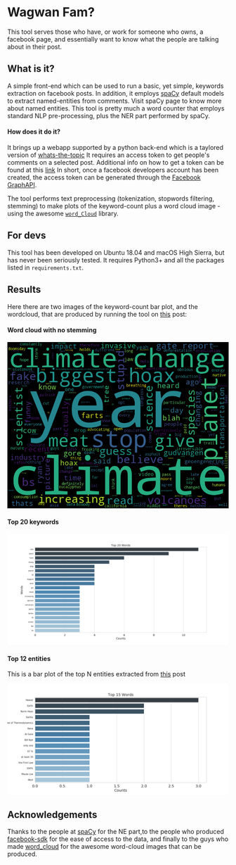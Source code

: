 # Wagwan Fam?

This tool serves those who have, or work for someone who owns, a facebook 
page, and essentially want to know what the people are talking about in their post.


## What is it?

A simple front-end which can be used to run a basic, yet simple, 
keywords extraction on facebook posts. In addition, it employs
[spaCy](https://github.com/explosion/spaCy) default models 
to extract named-entities from comments. Visit spaCy page to know more
about named entities.
This tool is pretty much a word counter that employs 
standard NLP pre-processing, plus the NER part performed by spaCy. 


#### How does it do it?

It brings up a webapp supported by a python back-end 
which is a taylored version of [whats-the-topic](https://github.com/fabriziomiano/whats-the-topic/)
It requires an access token to get people's comments on a selected post. 
Additional info on how to get a token can be found at this [link](https://developers.facebook.com/docs/facebook-login/access-tokens/)
In short, once a facebook developers account has been created, the access token can be generated through
the [Facebook GraphAPI](https://developers.facebook.com/tools/explorer/). 

The tool performs text preprocessing (tokenization, stopwords filtering, stemming) 
to make plots of the keyword-count plus a word cloud image - using the awesome 
[`word_Cloud`](https://github.com/amueller/word_cloud) library.

## For devs

This tool has been developed on Ubuntu 18.04 and macOS High Sierra, but 
has never been seriously tested. 
It requires Python3+ and all the packages listed in `requirements.txt`.


## Results 

Here there are two images of the keyword-count bar plot, and the wordcloud, that are produced
by running the tool on [this](https://www.facebook.com/GiveToTheNext/posts/477277113022512) post:


#### Word cloud with no stemming 
![alt text](https://raw.githubusercontent.com/fabriziomiano/Wagwan/master/Wagwan/static/plots/single_posts/477277113022512/wordcloud_477277113022512.png
)


#### Top 20 keywords

![alt_text](https://raw.githubusercontent.com/fabriziomiano/Wagwan/master/Wagwan/static/plots/single_posts/477277113022512/barplot_477277113022512.png)


#### Top 12 entities

This is a bar plot of the top N entities extracted from
[this](https://www.facebook.com/GiveToTheNext/posts/477277113022512) post

![alt_text](https://raw.githubusercontent.com/fabriziomiano/Wagwan/master/Wagwan/static/plots/barplot_476807096402847_ner.png)


## Acknowledgements

Thanks to the people at [spaCy](https://github.com/explosion/spaCy)
for the NE part,to the people who produced 
[facebook-sdk](https://github.com/mobolic/facebook-sdk)
for the ease of access to the data, and finally to the guys who made 
[word_cloud](https://amueller.github.io/word_cloud) for the awesome word-cloud images
that can be produced.
